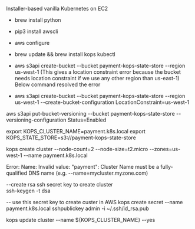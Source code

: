 
Installer-based vanilla Kubernetes on EC2

- brew install python
- pip3 install awscli
- aws configure
- brew update && brew install kops kubectl
- aws s3api create-bucket --bucket payment-kops-state-store --region us-west-1
(This gives a location constraint error because the bucket needs location constraint if we use any other region than us-east-1) Below command resolved the error

- aws s3api create-bucket --bucket payment-kops-state-store --region us-west-1 --create-bucket-configuration LocationConstraint=us-west-1



aws s3api put-bucket-versioning --bucket payment-kops-state-store  --versioning-configuration Status=Enabled


export KOPS_CLUSTER_NAME=payment.k8s.local
export KOPS_STATE_STORE=s3://payment-kops-state-store



kops create cluster --node-count=2 --node-size=t2.micro --zones=us-west-1 --name payment.k8s.local

Error: Name: Invalid value: "payment": Cluster Name must be a fully-qualified DNS name (e.g. --name=mycluster.myzone.com)


--create rsa ssh secret key to create cluster  
ssh-keygen -t dsa


-- use this secret key to create custer in AWS
kops create secret --name payment.k8s.local sshpublickey admin -i ~/.ssh/id_rsa.pub


kops update cluster --name ${KOPS_CLUSTER_NAME} --yes
